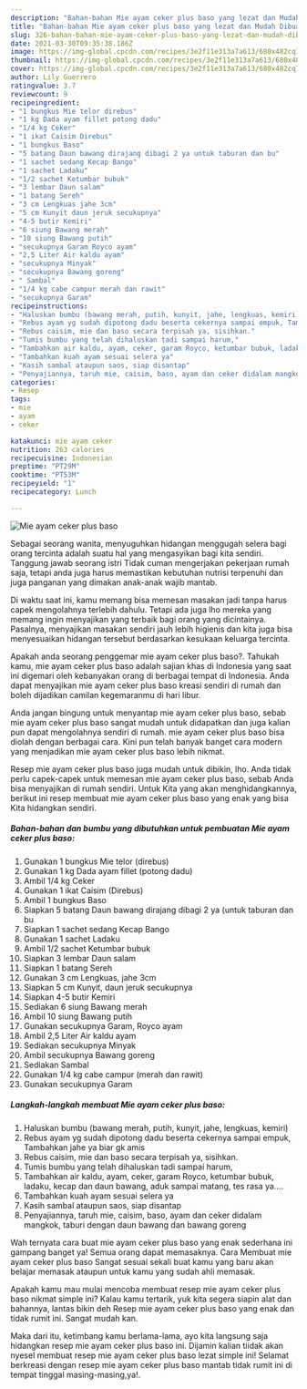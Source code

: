 ```yaml
---
description: "Bahan-bahan Mie ayam ceker plus baso yang lezat dan Mudah Dibuat"
title: "Bahan-bahan Mie ayam ceker plus baso yang lezat dan Mudah Dibuat"
slug: 326-bahan-bahan-mie-ayam-ceker-plus-baso-yang-lezat-dan-mudah-dibuat
date: 2021-03-30T09:35:38.186Z
image: https://img-global.cpcdn.com/recipes/3e2f11e313a7a613/680x482cq70/mie-ayam-ceker-plus-baso-foto-resep-utama.jpg
thumbnail: https://img-global.cpcdn.com/recipes/3e2f11e313a7a613/680x482cq70/mie-ayam-ceker-plus-baso-foto-resep-utama.jpg
cover: https://img-global.cpcdn.com/recipes/3e2f11e313a7a613/680x482cq70/mie-ayam-ceker-plus-baso-foto-resep-utama.jpg
author: Lily Guerrero
ratingvalue: 3.7
reviewcount: 9
recipeingredient:
- "1 bungkus Mie telor direbus"
- "1 kg Dada ayam fillet potong dadu"
- "1/4 kg Ceker"
- "1 ikat Caisim Direbus"
- "1 bungkus Baso"
- "5 batang Daun bawang dirajang dibagi 2 ya untuk taburan dan bu"
- "1 sachet sedang Kecap Bango"
- "1 sachet Ladaku"
- "1/2 sachet Ketumbar bubuk"
- "3 lembar Daun salam"
- "1 batang Sereh"
- "3 cm Lengkuas jahe 3cm"
- "5 cm Kunyit daun jeruk secukupnya"
- "4-5 butir Kemiri"
- "6 siung Bawang merah"
- "10 siung Bawang putih"
- "secukupnya Garam Royco ayam"
- "2,5 Liter Air kaldu ayam"
- "secukupnya Minyak"
- "secukupnya Bawang goreng"
- " Sambal"
- "1/4 kg cabe campur merah dan rawit"
- "secukupnya Garam"
recipeinstructions:
- "Haluskan bumbu (bawang merah, putih, kunyit, jahe, lengkuas, kemiri)"
- "Rebus ayam yg sudah dipotong dadu beserta cekernya sampai empuk, Tambahkan jahe ya biar gk amis"
- "Rebus caisim, mie dan baso secara terpisah ya, sisihkan."
- "Tumis bumbu yang telah dihaluskan tadi sampai harum,"
- "Tambahkan air kaldu, ayam, ceker, garam Royco, ketumbar bubuk, ladaku, kecap dan daun bawang, aduk sampai matang, tes rasa ya...."
- "Tambahkan kuah ayam sesuai selera ya"
- "Kasih sambal ataupun saos, siap disantap"
- "Penyajiannya, taruh mie, caisim, baso, ayam dan ceker didalam mangkok, taburi dengan daun bawang dan bawang goreng"
categories:
- Resep
tags:
- mie
- ayam
- ceker

katakunci: mie ayam ceker 
nutrition: 263 calories
recipecuisine: Indonesian
preptime: "PT29M"
cooktime: "PT53M"
recipeyield: "1"
recipecategory: Lunch

---
```



![Mie ayam ceker plus baso](https://img-global.cpcdn.com/recipes/3e2f11e313a7a613/680x482cq70/mie-ayam-ceker-plus-baso-foto-resep-utama.jpg)

Sebagai seorang wanita, menyuguhkan hidangan menggugah selera bagi orang tercinta adalah suatu hal yang mengasyikan bagi kita sendiri. Tanggung jawab seorang istri Tidak cuman mengerjakan pekerjaan rumah saja, tetapi anda juga harus memastikan kebutuhan nutrisi terpenuhi dan juga panganan yang dimakan anak-anak wajib mantab.

Di waktu  saat ini, kamu memang bisa memesan masakan jadi tanpa harus capek mengolahnya terlebih dahulu. Tetapi ada juga lho mereka yang memang ingin menyajikan yang terbaik bagi orang yang dicintainya. Pasalnya, menyajikan masakan sendiri jauh lebih higienis dan kita juga bisa menyesuaikan hidangan tersebut berdasarkan kesukaan keluarga tercinta. 



Apakah anda seorang penggemar mie ayam ceker plus baso?. Tahukah kamu, mie ayam ceker plus baso adalah sajian khas di Indonesia yang saat ini digemari oleh kebanyakan orang di berbagai tempat di Indonesia. Anda dapat menyajikan mie ayam ceker plus baso kreasi sendiri di rumah dan boleh dijadikan camilan kegemaranmu di hari libur.

Anda jangan bingung untuk menyantap mie ayam ceker plus baso, sebab mie ayam ceker plus baso sangat mudah untuk didapatkan dan juga kalian pun dapat mengolahnya sendiri di rumah. mie ayam ceker plus baso bisa diolah dengan berbagai cara. Kini pun telah banyak banget cara modern yang menjadikan mie ayam ceker plus baso lebih nikmat.

Resep mie ayam ceker plus baso juga mudah untuk dibikin, lho. Anda tidak perlu capek-capek untuk memesan mie ayam ceker plus baso, sebab Anda bisa menyajikan di rumah sendiri. Untuk Kita yang akan menghidangkannya, berikut ini resep membuat mie ayam ceker plus baso yang enak yang bisa Kita hidangkan sendiri.

<!--inarticleads1-->

##### Bahan-bahan dan bumbu yang dibutuhkan untuk pembuatan Mie ayam ceker plus baso:

1. Gunakan 1 bungkus Mie telor (direbus)
1. Gunakan 1 kg Dada ayam fillet (potong dadu)
1. Ambil 1/4 kg Ceker
1. Gunakan 1 ikat Caisim (Direbus)
1. Ambil 1 bungkus Baso
1. Siapkan 5 batang Daun bawang dirajang dibagi 2 ya (untuk taburan dan bu
1. Siapkan 1 sachet sedang Kecap Bango
1. Gunakan 1 sachet Ladaku
1. Ambil 1/2 sachet Ketumbar bubuk
1. Siapkan 3 lembar Daun salam
1. Siapkan 1 batang Sereh
1. Gunakan 3 cm Lengkuas, jahe 3cm
1. Siapkan 5 cm Kunyit, daun jeruk secukupnya
1. Siapkan 4-5 butir Kemiri
1. Sediakan 6 siung Bawang merah
1. Ambil 10 siung Bawang putih
1. Gunakan secukupnya Garam, Royco ayam
1. Ambil 2,5 Liter Air kaldu ayam
1. Sediakan secukupnya Minyak
1. Ambil secukupnya Bawang goreng
1. Sediakan  Sambal
1. Gunakan 1/4 kg cabe campur (merah dan rawit)
1. Gunakan secukupnya Garam




<!--inarticleads2-->

##### Langkah-langkah membuat Mie ayam ceker plus baso:

1. Haluskan bumbu (bawang merah, putih, kunyit, jahe, lengkuas, kemiri)
1. Rebus ayam yg sudah dipotong dadu beserta cekernya sampai empuk, Tambahkan jahe ya biar gk amis
1. Rebus caisim, mie dan baso secara terpisah ya, sisihkan.
1. Tumis bumbu yang telah dihaluskan tadi sampai harum,
1. Tambahkan air kaldu, ayam, ceker, garam Royco, ketumbar bubuk, ladaku, kecap dan daun bawang, aduk sampai matang, tes rasa ya....
1. Tambahkan kuah ayam sesuai selera ya
1. Kasih sambal ataupun saos, siap disantap
1. Penyajiannya, taruh mie, caisim, baso, ayam dan ceker didalam mangkok, taburi dengan daun bawang dan bawang goreng




Wah ternyata cara buat mie ayam ceker plus baso yang enak sederhana ini gampang banget ya! Semua orang dapat memasaknya. Cara Membuat mie ayam ceker plus baso Sangat sesuai sekali buat kamu yang baru akan belajar memasak ataupun untuk kamu yang sudah ahli memasak.

Apakah kamu mau mulai mencoba membuat resep mie ayam ceker plus baso nikmat simple ini? Kalau kamu tertarik, yuk kita segera siapin alat dan bahannya, lantas bikin deh Resep mie ayam ceker plus baso yang enak dan tidak rumit ini. Sangat mudah kan. 

Maka dari itu, ketimbang kamu berlama-lama, ayo kita langsung saja hidangkan resep mie ayam ceker plus baso ini. Dijamin kalian tiidak akan nyesel membuat resep mie ayam ceker plus baso lezat simple ini! Selamat berkreasi dengan resep mie ayam ceker plus baso mantab tidak rumit ini di tempat tinggal masing-masing,ya!.


